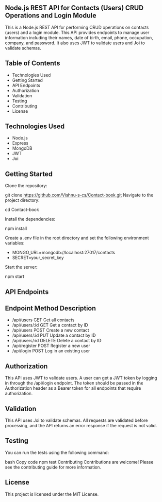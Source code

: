 ## Node.js REST API for Contacts (Users) CRUD Operations and Login Module
This is a Node.js REST API for performing CRUD operations on contacts (users) and a login module. This API provides endpoints to manage user information including their names, date of birth, email, phone, occupation, company, and password. It also uses JWT to validate users and Joi to validate schemas.

## Table of Contents
* Technologies Used
* Getting Started
* API Endpoints
* Authorization
* Validation
* Testing
* Contributing
* License
## Technologies Used
* Node.js
* Express
* MongoDB
* JWT
* Joi
## Getting Started
Clone the repository:

git clone https://github.com/Vishnu-s-cs/Contact-book.git
Navigate to the project directory:

cd Contact-book

Install the dependencies:

npm install

Create a .env file in the root directory and set the following environment variables:


* MONGO_URL=mongodb://localhost:27017/contacts
* SECRET=your_secret_key

Start the server:

npm start

## API Endpoints
## Endpoint	      Method	Description
* /api/users	      GET	  Get all contacts
* /api/users/:id	  GET	  Get a contact by ID
* /api/users	      POST	  Create a new contact
* /api/users/:id  	PUT	  Update a contact by ID
* /api/users/:id	 DELETE	    Delete a contact by ID
* /api/register	  POST	  Register a new user
* /api/login	     POST	  Log in an existing user
## Authorization
This API uses JWT to validate users. A user can get a JWT token by logging in through the /api/login endpoint. The token should be passed in the Authorization header as a Bearer token for all endpoints that require authorization.

## Validation
This API uses Joi to validate schemas. All requests are validated before processing, and the API returns an error response if the request is not valid.

## Testing
You can run the tests using the following command:

bash
Copy code
npm test
Contributing
Contributions are welcome! Please see the contributing guide for more information.

## License
This project is licensed under the MIT License.